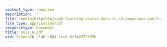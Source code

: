 ```yaml
---
content_type: resource
description: ''
file: /media/https%3A/open-learning-course-data-rc.s3.amazonaws.com/3-45-magnetic-materials-spring-2004/9c3acafbc140e6641ce60c344572f85b_sols_6.pdf
file_type: application/pdf
resourcetype: Document
title: sols_6.pdf
uid: 9c3acafb-c140-e664-1ce6-0c344572f85b
---
```

